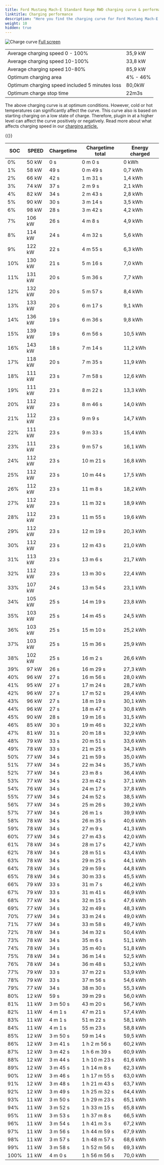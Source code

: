 ```yaml
---
title: Ford Mustang Mach-E Standard Range RWD charging curve & performance
linktitle: Charging performance
description: "Here you find the charging curve for Ford Mustang Mach-E Standard Range RWD. "
weight: 10
hidden: true
---
```

<!-- markdownlint-disable MD033 -->
<object type="image/svg+xml" data="../modelnavigation.svg"></object>
![Charge curve](../chargingcurve.svg  "Charging curve")
[Full screen](../chargingcurve.svg)

|  | |
|-----|-----|
|Average charging speed 0 - 100% |35,9 kW|
|Average charging speed 10-100% |33,8 kW|
|Average charging speed 10-80% |85,9 kW|
|Optimum charging area|4% - 46%|
|Optimum charging speed included 5 minutes loss|80,0kW|
|Optimum charge stop time |22m3s|


The above charging curve is at optimum conditions. However, cold or hot temperatures can significantly affect the curve. This curve also is based on starting charging on a low state of charge. Therefore, plugin in at a higher level can affect the curve positively or negatively. Read more about what affects charging speed in our [charging article.](../../../../../technology/battery/charging/) 


{{<evkxdisplayaddarticle />}}

|SOC | SPEED|Chargetime | Chargetime total | Energy charged |
|-----|-----|-----|-----|-----|
|0%|50 kW|  0 s|  0 m 0 s |0 kWh |
|1%|58 kW|  49 s|  0 m 49 s |0,7 kWh |
|2%|66 kW|  42 s|  1 m 31 s |1,4 kWh |
|3%|74 kW|  37 s|  2 m 9 s |2,1 kWh |
|4%|82 kW|  34 s|  2 m 43 s |2,8 kWh |
|5%|90 kW|  30 s|  3 m 14 s |3,5 kWh |
|6%|98 kW|  28 s|  3 m 42 s |4,2 kWh |
|7%|106 kW|  26 s|  4 m 8 s |4,9 kWh |
|8%|114 kW|  24 s|  4 m 32 s |5,6 kWh |
|9%|122 kW|  22 s|  4 m 55 s |6,3 kWh |
|10%|130 kW|  21 s|  5 m 16 s |7,0 kWh |
|11%|131 kW|  20 s|  5 m 36 s |7,7 kWh |
|12%|132 kW|  20 s|  5 m 57 s |8,4 kWh |
|13%|133 kW|  20 s|  6 m 17 s |9,1 kWh |
|14%|136 kW|  19 s|  6 m 36 s |9,8 kWh |
|15%|139 kW|  19 s|  6 m 56 s |10,5 kWh |
|16%|143 kW|  18 s|  7 m 14 s |11,2 kWh |
|17%|118 kW|  20 s|  7 m 35 s |11,9 kWh |
|18%|111 kW|  23 s|  7 m 58 s |12,6 kWh |
|19%|111 kW|  23 s|  8 m 22 s |13,3 kWh |
|20%|112 kW|  23 s|  8 m 46 s |14,0 kWh |
|21%|112 kW|  23 s|  9 m 9 s |14,7 kWh |
|22%|111 kW|  23 s|  9 m 33 s |15,4 kWh |
|23%|111 kW|  23 s|  9 m 57 s |16,1 kWh |
|24%|112 kW|  23 s|  10 m 21 s |16,8 kWh |
|25%|112 kW|  23 s|  10 m 44 s |17,5 kWh |
|26%|112 kW|  23 s|  11 m 8 s |18,2 kWh |
|27%|112 kW|  23 s|  11 m 32 s |18,9 kWh |
|28%|112 kW|  23 s|  11 m 55 s |19,6 kWh |
|29%|112 kW|  23 s|  12 m 19 s |20,3 kWh |
|30%|112 kW|  23 s|  12 m 43 s |21,0 kWh |
|31%|113 kW|  23 s|  13 m 6 s |21,7 kWh |
|32%|112 kW|  23 s|  13 m 30 s |22,4 kWh |
|33%|107 kW|  24 s|  13 m 54 s |23,1 kWh |
|34%|105 kW|  25 s|  14 m 19 s |23,8 kWh |
|35%|103 kW|  25 s|  14 m 45 s |24,5 kWh |
|36%|103 kW|  25 s|  15 m 10 s |25,2 kWh |
|37%|103 kW|  25 s|  15 m 36 s |25,9 kWh |
|38%|102 kW|  25 s|  16 m 2 s |26,6 kWh |
|39%|97 kW|  26 s|  16 m 29 s |27,3 kWh |
|40%|96 kW|  27 s|  16 m 56 s |28,0 kWh |
|41%|95 kW|  27 s|  17 m 24 s |28,7 kWh |
|42%|96 kW|  27 s|  17 m 52 s |29,4 kWh |
|43%|96 kW|  27 s|  18 m 19 s |30,1 kWh |
|44%|96 kW|  27 s|  18 m 47 s |30,8 kWh |
|45%|90 kW|  28 s|  19 m 16 s |31,5 kWh |
|46%|85 kW|  30 s|  19 m 46 s |32,2 kWh |
|47%|81 kW|  31 s|  20 m 18 s |32,9 kWh |
|48%|79 kW|  33 s|  20 m 51 s |33,6 kWh |
|49%|78 kW|  33 s|  21 m 25 s |34,3 kWh |
|50%|77 kW|  34 s|  21 m 59 s |35,0 kWh |
|51%|77 kW|  34 s|  22 m 34 s |35,7 kWh |
|52%|77 kW|  34 s|  23 m 8 s |36,4 kWh |
|53%|77 kW|  34 s|  23 m 42 s |37,1 kWh |
|54%|76 kW|  34 s|  24 m 17 s |37,8 kWh |
|55%|77 kW|  34 s|  24 m 52 s |38,5 kWh |
|56%|77 kW|  34 s|  25 m 26 s |39,2 kWh |
|57%|77 kW|  34 s|  26 m 1 s |39,9 kWh |
|58%|78 kW|  34 s|  26 m 35 s |40,6 kWh |
|59%|78 kW|  34 s|  27 m 9 s |41,3 kWh |
|60%|77 kW|  34 s|  27 m 43 s |42,0 kWh |
|61%|78 kW|  34 s|  28 m 17 s |42,7 kWh |
|62%|78 kW|  34 s|  28 m 51 s |43,4 kWh |
|63%|78 kW|  34 s|  29 m 25 s |44,1 kWh |
|64%|78 kW|  34 s|  29 m 59 s |44,8 kWh |
|65%|78 kW|  34 s|  30 m 33 s |45,5 kWh |
|66%|79 kW|  33 s|  31 m 7 s |46,2 kWh |
|67%|79 kW|  33 s|  31 m 41 s |46,9 kWh |
|68%|77 kW|  34 s|  32 m 15 s |47,6 kWh |
|69%|77 kW|  34 s|  32 m 49 s |48,3 kWh |
|70%|77 kW|  34 s|  33 m 24 s |49,0 kWh |
|71%|77 kW|  34 s|  33 m 58 s |49,7 kWh |
|72%|78 kW|  34 s|  34 m 32 s |50,4 kWh |
|73%|78 kW|  34 s|  35 m 6 s |51,1 kWh |
|74%|78 kW|  34 s|  35 m 40 s |51,8 kWh |
|75%|78 kW|  34 s|  36 m 14 s |52,5 kWh |
|76%|78 kW|  34 s|  36 m 48 s |53,2 kWh |
|77%|79 kW|  33 s|  37 m 22 s |53,9 kWh |
|78%|79 kW|  33 s|  37 m 56 s |54,6 kWh |
|79%|77 kW|  34 s|  38 m 30 s |55,3 kWh |
|80%|12 kW|  59 s|  39 m 29 s |56,0 kWh |
|81%|11 kW| 3 m 50 s|  43 m 20 s |56,7 kWh |
|82%|11 kW| 4 m 1 s|  47 m 21 s |57,4 kWh |
|83%|11 kW| 4 m 1 s|  51 m 22 s |58,1 kWh |
|84%|11 kW| 4 m 1 s|  55 m 23 s |58,8 kWh |
|85%|12 kW| 3 m 50 s|  59 m 14 s |59,5 kWh |
|86%|12 kW| 3 m 41 s| 1 h 2 m 56 s |60,2 kWh |
|87%|12 kW| 3 m 42 s| 1 h 6 m 39 s |60,9 kWh |
|88%|12 kW| 3 m 44 s| 1 h 10 m 23 s |61,6 kWh |
|89%|12 kW| 3 m 45 s| 1 h 14 m 8 s |62,3 kWh |
|90%|12 kW| 3 m 46 s| 1 h 17 m 55 s |63,0 kWh |
|91%|12 kW| 3 m 48 s| 1 h 21 m 43 s |63,7 kWh |
|92%|12 kW| 3 m 49 s| 1 h 25 m 32 s |64,4 kWh |
|93%|11 kW| 3 m 50 s| 1 h 29 m 23 s |65,1 kWh |
|94%|11 kW| 3 m 52 s| 1 h 33 m 15 s |65,8 kWh |
|95%|11 kW| 3 m 53 s| 1 h 37 m 8 s |66,5 kWh |
|96%|11 kW| 3 m 54 s| 1 h 41 m 3 s |67,2 kWh |
|97%|11 kW| 3 m 56 s| 1 h 44 m 59 s |67,9 kWh |
|98%|11 kW| 3 m 57 s| 1 h 48 m 57 s |68,6 kWh |
|99%|11 kW| 3 m 58 s| 1 h 52 m 56 s |69,3 kWh |
|100%|11 kW| 4 m 0 s| 1 h 56 m 56 s |70,0 kWh |
